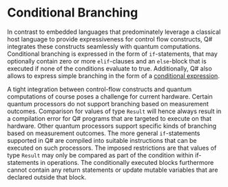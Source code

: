 # Conditional Branching

In contrast to embedded languages that predominately leverage a classical host language to provide expressiveness for control flow constructs, Q# integrates these constructs seamlessly with quantum computations. 
Conditional branching is expressed in the form of `if`-statements, that may optionally contain zero or more `elif`-clauses and an `else`-block that is executed if none of the conditions evaluate to true. 
Additionally, Q# also allows to express simple branching in the form of a [conditional expression](https://github.com/microsoft/qsharp-language/blob/main/Specifications/Language/3_Expressions/ConditionalExpressions.md#conditional-expressions).

A tight integration between control-flow constructs and quantum computations of course poses a challenge for current hardware. Certain quantum processors do not support branching based on measurement outcomes. Comparison for values of type `Result` will hence always result in a compilation error for Q# programs that are targeted to execute on that hardware. 
Other quantum processors support specific kinds of branching based on measurement outcomes. The more general `if`-statements supported in Q# are compiled into suitable instructions that can be executed on such processors. The imposed restrictions are that values of type `Result` may only be compared as part of the condition within if-statements in operations. The conditionally executed blocks furthermore cannot contain any return statements or update mutable variables that are declared outside that block. 


